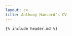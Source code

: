 ```yaml
---
layout: cv
title: Anthony Hansord's CV
---
```

	{% include header.md %}



<!-- ### Footer

Last updated: May 2013 -->


